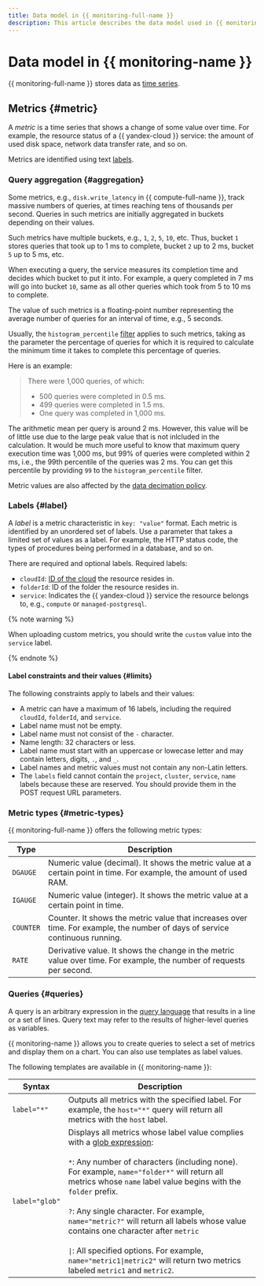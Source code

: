 ```yaml
---
title: Data model in {{ monitoring-full-name }}
description: This article describes the data model used in {{ monitoring-full-name }}. A metric is a time series that shows a change of some value over time. Metrics are identified using text labels. A label is a metric's characteristic in the key/value format. Each metric is identified by an unordered set of labels. Use a parameter that takes a limited set of values as a label.
---
```


# Data model in {{ monitoring-name }}

{{ monitoring-full-name }} stores data as [time series](https://en.wikipedia.org/wiki/Time_series).

## Metrics {#metric}
A _metric_ is a time series that shows a change of some value over time. For example, the resource status of a {{ yandex-cloud }} service: the amount of used disk space, network data transfer rate, and so on.

Metrics are identified using text [labels](#label).

### Query aggregation {#aggregation}

Some metrics, e.g., `disk.write_latency` in {{ compute-full-name }}, track massive numbers of queries, at times reaching tens of thousands per second. Queries in such metrics are initially aggregated in buckets depending on their values.

Such metrics have multiple buckets, e.g., `1`, `2`, `5`, `10`, etc. Thus, bucket `1` stores queries that took up to 1 ms to complete, bucket `2` up to 2 ms, bucket `5` up to 5 ms, etc.

When executing a query, the service measures its completion time and decides which bucket to put it into. For example, a query completed in 7 ms will go into bucket `10`, same as all other queries which took from 5 to 10 ms to complete.

The value of such metrics is a floating-point number representing the average number of queries for an interval of time, e.g., 5 seconds.

Usually, the `histogram_percentile` [filter](./querying.md#histogram_percentile) applies to such metrics, taking as the parameter the percentage of queries for which it is required to calculate the minimum time it takes to complete this percentage of queries.

Here is an example:

> There were 1,000 queries, of which:
> - 500 queries were completed in 0.5 ms.
> - 499 queries were completed in 1.5 ms.
> - One query was completed in 1,000 ms.

The arithmetic mean per query is around 2 ms. However, this value will be of little use due to the large peak value that is not inlcluded in the calculation. It would be much more useful to know that maximum query execution time was 1,000 ms, but 99% of queries were completed within 2 ms, i.e., the 99th percentile of the queries was 2 ms. You can get this percentile by providing `99` to the `histogram_percentile` filter.

Metric values are also affected by the [data decimation policy](decimation.md).

### Labels {#label}
A _label_ is a metric characteristic in `key: "value"` format. Each metric is identified by an unordered set of labels. Use a parameter that takes a limited set of values as a label. For example, the HTTP status code, the types of procedures being performed in a database, and so on.

There are required and optional labels. Required labels:

- `cloudId`: [ID of the cloud](../../resource-manager/operations/cloud/get-id.md) the resource resides in.
- `folderId`: ID of the folder the resource resides in.
- `service`: Indicates the {{ yandex-cloud }} service the resource belongs to, e.g., `compute` or `managed-postgresql`.

{% note warning %}

When uploading custom metrics, you should write the `custom` value into the `service` label.

{% endnote %}

#### Label constraints and their values {#limits}

The following constraints apply to labels and their values:

* A metric can have a maximum of 16 labels, including the required `cloudId`, `folderId`, and `service`.
* Label name must not be empty.
* Label name must not consist of the `-` character.
* Name length: 32 characters or less.
* Label name must start with an uppercase or lowecase letter and may contain letters, digits, `.`, and `_`.
* Label names and metric values must not contain any non-Latin letters.
* The `labels` field cannot contain the `project`, `cluster`, `service`, `name` labels because these are reserved. You should provide them in the POST request URL parameters.

### Metric types {#metric-types}
{{ monitoring-full-name }} offers the following metric types:

Type | Description
----- | -----
`DGAUGE` | Numeric value (decimal). It shows the metric value at a certain point in time. For example, the amount of used RAM.
`IGAUGE` | Numeric value (integer). It shows the metric value at a certain point in time.
`COUNTER` | Counter. It shows the metric value that increases over time. For example, the number of days of service continuous running.
`RATE` | Derivative value. It shows the change in the metric value over time. For example, the number of requests per second.

### Queries {#queries}

A query is an arbitrary expression in the [query language](querying.md) that results in a line or a set of lines. Query text may refer to the results of higher-level queries as variables.

{{ monitoring-name }} allows you to create queries to select a set of metrics and display them on a chart. You can also use templates as label values.

The following templates are available in {{ monitoring-name }}:

Syntax | Description
----- | -----
`label="*"` | Outputs all metrics with the specified label. For example, the `host="*"` query will return all metrics with the `host` label.
`label="glob"` | Displays all metrics whose label value complies with a [glob expression](https://en.wikipedia.org/wiki/Glob_(programming)):<br/><br/>`*`: Any number of characters (including none). For example, `name="folder*"` will return all metrics whose `name` label value begins with the `folder` prefix.<br/><br/>`?`: Any single character. For example, `name="metric?"` will return all labels whose value contains one character after `metric`<br/><br/>`\|`: All specified options. For example, `name="metric1\|metric2"` will return two metrics labeled `metric1` and `metric2`.

